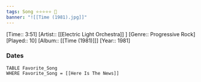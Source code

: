 ```yaml
---
tags: Song ⭐⭐⭐⭐⭐ 💛
banner: "![[Time (1981).jpg]]"
---
```

[Time:: 3:51]
[Artist:: [[Electric Light Orchestra]] ]
[Genre:: Progressive Rock]
[Played:: 10]
[Album:: [[Time (1981)]]]
[Year:: 1981]
### Dates
````dataview
TABLE Favorite_Song
WHERE Favorite_Song = [[Here Is The News]]
````